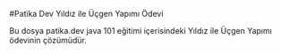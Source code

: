 #Patika Dev Yıldız ile Üçgen Yapımı Ödevi

Bu dosya patika.dev java 101 eğitimi içerisindeki Yıldız ile Üçgen Yapımı ödevinin çözümüdür.